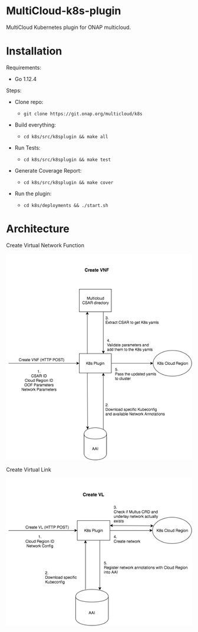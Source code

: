 <!-- Copyright 2018 Intel Corporation.
Licensed under the Apache License, Version 2.0 (the "License");
you may not use this file except in compliance with the License.
You may obtain a copy of the License at
    http://www.apache.org/licenses/LICENSE-2.0
Unless required by applicable law or agreed to in writing, software
distributed under the License is distributed on an "AS IS" BASIS,
WITHOUT WARRANTIES OR CONDITIONS OF ANY KIND, either express or implied.
See the License for the specific language governing permissions and
limitations under the License. -->

# MultiCloud-k8s-plugin

MultiCloud Kubernetes plugin for ONAP multicloud.

# Installation

Requirements:
* Go 1.12.4

Steps:

* Clone repo:
    * `git clone https://git.onap.org/multicloud/k8s`

* Build everything:
    *  `cd k8s/src/k8splugin && make all`

* Run Tests:
    *  `cd k8s/src/k8splugin && make test`

* Generate Coverage Report:
    * `cd k8s/src/k8splugin && make cover`

* Run the plugin:
    * `cd k8s/deployments && ./start.sh`

# Architecture

Create Virtual Network Function

![Create VNF](./docs/create_vnf.png)

Create Virtual Link

![Create VL](./docs/create_vl.png)

